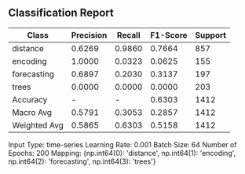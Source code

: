 ## Classification Report

| Class | Precision | Recall | F1-Score | Support |
|-------|-----------|--------|----------|---------|
| distance | 0.6269 | 0.9860 | 0.7664 | 857 |
| encoding | 1.0000 | 0.0323 | 0.0625 | 155 |
| forecasting | 0.6897 | 0.2030 | 0.3137 | 197 |
| trees | 0.0000 | 0.0000 | 0.0000 | 203 |
| Accuracy | - | - | 0.6303 | 1412 |
| Macro Avg | 0.5791 | 0.3053 | 0.2857 | 1412 |
| Weighted Avg | 0.5865 | 0.6303 | 0.5158 | 1412 |

Input Type: time-series
Learning Rate: 0.001
Batch Size: 64
Number of Epochs: 200
Mapping: {np.int64(0): 'distance', np.int64(1): 'encoding', np.int64(2): 'forecasting', np.int64(3): 'trees'}